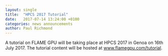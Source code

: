 ```yaml
---
layout: single
title:  "HPCS 2017 Tutorial"
date:   2017-07-14 13:24:00 +0100
categories: news announcements
author: Paul Richmond
---
```

A tutorial on FLAME GPU will be taking place at HPCS 2017 in Genoa on 16th July 2017. The tutorial content will be hosted at <a href="www.flamegpu.com/tutorial">www.flamegpu.com/tutorial</a>.